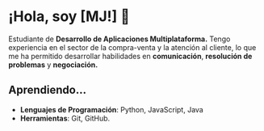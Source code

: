 # ¡Hola, soy [MJ!] 👋

Estudiante de **Desarrollo de Aplicaciones Multiplataforma.** Tengo experiencia en el sector de la compra-venta y la atención al cliente, lo que me ha permitido desarrollar habilidades en **comunicación**, **resolución de problemas** y **negociación.**

## Aprendiendo...
- **Lenguajes de Programación**: Python, JavaScript, Java
- **Herramientas**: Git, GitHub.
